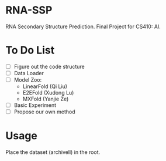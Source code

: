 # RNA-SSP
RNA Secondary Structure Prediction. Final Project for CS410: AI.

# To Do List
- [ ] Figure out the code structure
- [ ] Data Loader 
- [ ] Model Zoo:
    - LinearFold (Qi Liu)
    - E2EFold (Xudong Lu)
    - MXFold (Yanjie Ze)
- [ ] Basic Experiment
- [ ] Propose our own method

# Usage
Place the dataset (archivell) in the root.

